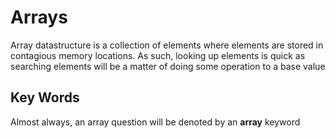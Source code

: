 # Arrays

Array datastructure is a collection of elements where elements are stored in contagious memory locations. As such, looking up elements is quick as searching elements will be a matter of doing some operation to a base value

## Key Words

Almost always, an array question will be denoted by an **array** keyword
